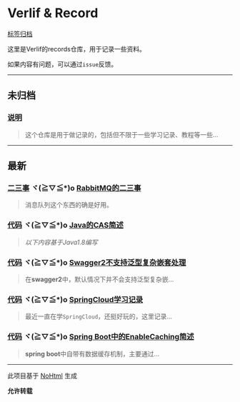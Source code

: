 # Verlif & Record

[标签归档](tags.md)

这里是Verlif的records仓库，用于记录一些资料。

如果内容有问题，可以通过`issue`反馈。

------

## 未归档

### [说明](docs//说明.md)

> 这个仓库是用于做记录的，包括但不限于一些学习记录、教程等一些...

------

## 最新

### [二三事](tags/二三事.md) ヾ(≧▽≦*)o  [RabbitMQ的二三事](docs/二三事/RabbitMQ的二三事.md)

> 消息队列这个东西的确是好用。

### [代码](tags/代码.md) ヾ(≧▽≦*)o  [Java的CAS简述](docs/学习/代码/Java的CAS简述.md)

> *以下内容基于Java1.8编写*

### [代码](tags/代码.md) ヾ(≧▽≦*)o  [Swagger2不支持泛型复杂嵌套处理](docs/学习/代码/Swagger2不支持泛型复杂嵌套处理.md)

> 在**swagger2**中，默认情况下并不会支持泛型复杂嵌...

### [代码](tags/代码.md) ヾ(≧▽≦*)o  [SpringCloud学习记录](docs/学习/代码/SpringCloud学习记录.md)

> 最近一直在学`SpringCloud`，还挺好玩的，这里记录...

### [代码](tags/代码.md) ヾ(≧▽≦*)o  [Spring Boot中的EnableCaching简述](docs/学习/代码/SpringBoot的EnableCaching简述.md)

> **spring boot**中自带有数据缓存机制，主要通过...

------

此项目基于 [NoHtml](https://github.com/Verlif/NoHtml) 生成

__允许转载__
